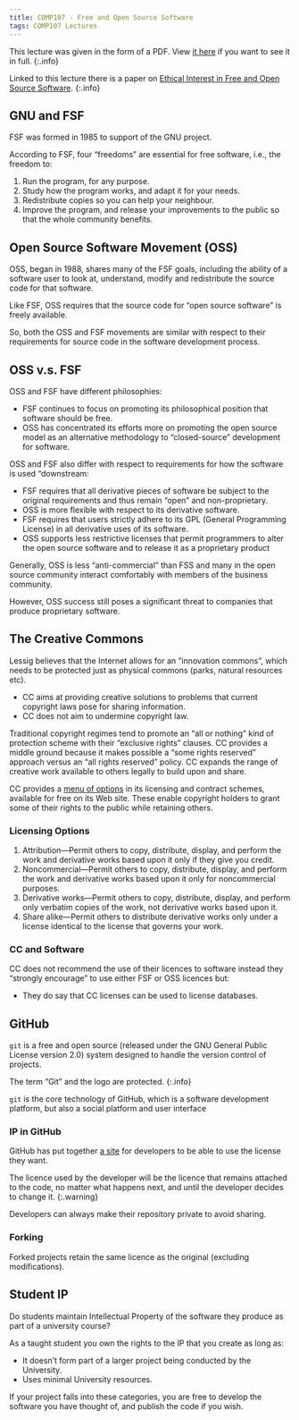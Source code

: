 ```yaml
---
title: COMP107 - Free and Open Source Software
tags: COMP107 Lectures
---
```


This lecture was given in the form of a PDF. View [it here]({{site.baseurl}}/assets/COMP107/Lectures/2020-12-18.pdf) if you want to see it in full.
{:.info}

Linked to this lecture there is a paper on [Ethical Interest in Free and Open
Source Software]({{site.baseurl}}/assets/COMP107/Lectures/2020-12-18-2.pdf).
{:.info}

## GNU and FSF
FSF was formed in 1985 to support of the GNU project.

According to FSF, four “freedoms” are essential for free software, i.e., the freedom to:

1. Run the program, for any purpose.
1. Study how the program works, and adapt it for your needs.
1. Redistribute copies so you can help your neighbour.
1. Improve the program, and release your improvements to the public so that the whole community benefits.

## Open Source Software Movement (OSS)
OSS, began in 1988, shares many of the FSF goals, including the ability of a software user to look at, understand, modify and redistribute the source code for that software.

Like FSF, OSS requires that the source code for “open source software” is freely available.

So, both the OSS and FSF movements are similar with respect to their requirements for source code in the software development process.

## OSS v.s. FSF
OSS and FSF have different philosophies:

* FSF continues to focus on promoting its philosophical position that software should be free.
* OSS has concentrated its efforts more on promoting the open source model as an alternative methodology to “closed-source” development for software.

OSS and FSF also differ with respect to requirements for how the software is used “downstream:

* FSF requires that all derivative pieces of software be subject to the original requirements and thus remain “open” and non-proprietary.
* OSS is more flexible with respect to its derivative software.
* FSF requires that users strictly adhere to its GPL (General Programming License) in all derivative uses of its software.
* OSS supports less restrictive licenses that permit programmers to alter the open source software and to release it as a proprietary product

Generally, OSS is less “anti-commercial” than FSS and many in the open source community interact comfortably with members of the business community.

However, OSS success still poses a significant threat to companies that produce proprietary software.

## The Creative Commons
Lessig believes that the Internet allows for an “innovation commons”, which needs to be protected just as physical
commons (parks, natural resources etc).

* CC aims at providing creative solutions to problems that current copyright laws pose for sharing information.
* CC does not aim to undermine copyright law.

Traditional copyright regimes tend to promote an “all or nothing” kind of protection scheme with their “exclusive
rights” clauses. CC provides a middle ground because it makes possible a “some rights reserved” approach versus an “all rights reserved” policy. CC expands the range of creative work available to others legally to build upon and share.

CC provides a [menu of options](https://creativecommons.org/choose/) in its licensing and contract schemes, available for free on its Web site.
These enable copyright holders to grant some of their rights to the public while retaining others.

### Licensing Options

1. Attribution—Permit others to copy, distribute, display, and perform the work and derivative works based upon it only if they give you credit.
2. Noncommercial—Permit others to copy, distribute, display, and perform the work and derivative works based upon it only for noncommercial purposes.
3. Derivative works—Permit others to copy, distribute, display, and perform only verbatim copies of the work, not derivative works based upon it.
4. Share alike—Permit others to distribute derivative works only under a license identical to the license that governs your work.

### CC and Software
CC does not recommend the use of their licences to software instead they “strongly encourage” to use either FSF
or OSS licences but:

* They do say that CC licenses can be used to license databases.

## GitHub
`git` is a free and open source (released under the GNU General Public License version 2.0) system designed to handle the version control of projects. 

The term “Git” and the logo are protected.
{:.info}

`git` is the core technology of GitHub, which is a software development platform, but also a social platform and user interface

### IP in GitHub
GitHub has put together [a site](https://choosealicense.com/) for developers to be able to use the license they want.

The licence used by the developer will be the licence that remains attached to the code, no matter what happens next, and until the developer decides to change it.
{:.warning}

Developers can always make their repository private to avoid sharing.

### Forking
Forked projects retain the same licence as the original (excluding modifications).

## Student IP
Do students maintain Intellectual Property of the software they produce as part of a university course?

As a taught student you own the rights to the IP that you create as long as:

* It doesn’t form part of a larger project being conducted by the University.
* Uses minimal University resources. 

If your project falls into these categories, you are free to develop the software you have thought of, and publish the code if you wish.